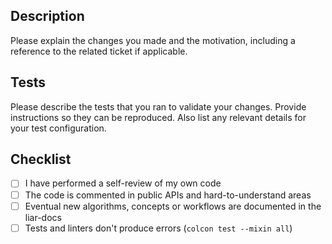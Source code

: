 ## Description

Please explain the changes you made and the motivation, including a reference to the related ticket if applicable.

## Tests

Please describe the tests that you ran to validate your changes.
Provide instructions so they can be reproduced.
Also list any relevant details for your test configuration.

## Checklist

- [ ] I have performed a self-review of my own code
- [ ] The code is commented in public APIs and hard-to-understand areas
- [ ] Eventual new algorithms, concepts or workflows are documented in the liar-docs
- [ ] Tests and linters don't produce errors (`colcon test --mixin all`)

